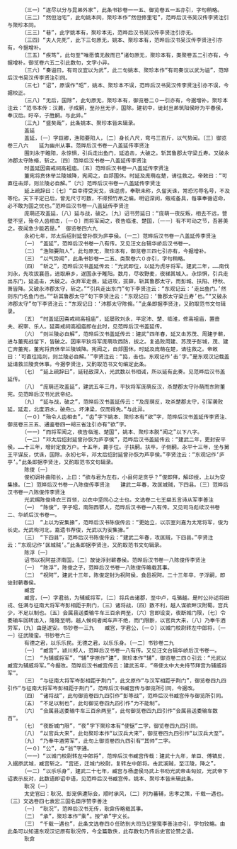 <!-- { "loadSidebar": true } -->
      　　〔三一〕“遂尽以分与昆弟外家”，此条书钞卷一一五、御览卷五一五亦引，字句稍略。
      　　〔三二〕“然但治宅”，此句姚本同，聚珍本作“然但修里宅”，范晔后汉书吴汉传李贤注引与聚珍本同。
      　　〔三三〕“巷”，此字姚本有，聚珍本无，范晔后汉书吴汉传李贤注引亦无。
      　　〔三四〕“夫人先死”，此下三句原无，姚本、聚珍本有，范晔后汉书吴汉传李贤注引亦有，今据增补。
      　　〔三五〕“疾笃”，此句至“唯愿慎无赦而已”诸句原无，聚珍本有，类聚卷五二引亦有，今据增补。御览卷六五二引此数句，文字小异。
      　　〔三六〕“奏谥曰，有司议宜以为武”，此二句姚本、聚珍本作“有司奏议以武为谥”，范晔后汉书吴汉传李贤注引同。
      　　〔三七〕“诏”，原误作“昭”，姚本、聚珍本不误，范晔后汉书吴汉传李贤注引亦不误，今据校正。
      　　〔三八〕“无后，国除”，此句原无，聚珍本有，御览卷二０一引亦有，今据增补。聚珍本注云：“范书本传：汉薨，子成嗣，至孙旦无子，国除。建初中，徙封旦弟筑阳侯盱为平春侯，奉汉后。盱卒，子胜嗣。与此异。”
      　　〔三九〕“盛矣哉”，此条姚本、聚珍本皆未辑录。
      　　盖延
      　　盖延，〔一〕字巨卿，渔阳要阳人，〔二〕身长八尺，弯弓三百斤，以气势闻。〔三〕御览卷三八六　　延为幽州从事。范晔后汉书卷一八盖延传李贤注
      　　围刘永于睢阳，永惊惧，引兵走出鱼门，延追击，大破之。斩其鲁郡太守梁丘寿。又破永沛郡太守陈脩，斩之。〔四〕范晔后汉书卷一八盖延传李贤注
      　　时盖延因斋戒祠高祖庙。〔五〕范晔后汉书卷一八盖延传李贤注
      　　董宪将贲休举兰陵城降，宪闻之，自郯围休。时延及庞萌在楚，请往救之。帝敕曰：“可直往击郯，则兰陵必自解。”〔六〕范晔后汉书卷一八盖延传李贤注
      　　延上疏辞曰：〔七〕“臣幸得受天戈，诛逆虏，奉职未称，久留天诛，常恐污辱名号，不及等伦。天下平定已后，曾无尺寸可数，不得预竹帛之编。明诏深闵，儆戒备具，每事奉循诏命，必不敢为国之忧也。”范晔后汉书卷一八盖延传李贤注
      　　庞萌还攻盖延，〔八〕延与战，破之。〔九〕诏书劳延曰：“庞萌一夜反叛，相去不远，营壁不坚，殆令人齿相击，〔一０〕而将军闻之，夜告临淮、楚国，〔一一〕有不可动之节，吾甚美之。夜闻急少能若是。”　御览卷四六九
      　　永初七年，邓太后绍封延曾孙恢为庐亭侯。〔一二〕范晔后汉书卷一八盖延传李贤注
      　　〔一〕　“盖延”，范晔后汉书卷一八有传。又见汪文台辑华峤后汉书卷一。
      　　〔二〕　“渔阳要阳人”，此句原无，聚珍本有，御览卷三四七引亦有，今据增补。
      　　〔三〕　“以气势闻”，此条书钞卷一二五、类聚卷六０亦引，字句稍略。
      　　〔四〕　“斩之”，范晔后汉书盖延传云：“光武即位，以延为虎牙将军。建武二年，……南伐刘永，先攻拔襄邑，进取麻乡，遂围永于睢阳。数月，尽收野麦，夜梯其城入。永惊惧，引兵走出东门，延追击，大破之。永弃军走谯，延进攻，拔薛，斩其鲁郡太守，而彭城、扶阳、杼秋、萧皆降。又破永沛郡太守，斩之。”“引兵走出东门”句下李贤注云：“东观记云：‘走出鱼门。’然则东门名鱼门也。”“斩其鲁郡太守”句下李贤注云：“东观记曰：‘鲁郡太守梁丘寿’也。”“又破永沛郡太守”句下李贤注云：“东观记曰：‘沛郡太守陈脩。’”此条即据李贤注，又酌取范书文句辑录。
      　　〔五〕　“时盖延因斋戒祠高祖庙”，延屡败刘永，平定沛、楚、临淮，修高祖庙，置啬夫、祝宰、乐人。延斋戒祠高祖庙即在此时，见范晔后汉书盖延传。
      　　〔六〕　“则兰陵必自解”，范晔后汉书盖延传云：建武“四年春，延又击苏茂、周建于蕲，进与董宪战留下，皆破之。因率平狄将军庞萌攻西防，拔之。复追败周建、苏茂于彭城，茂、建亡奔董宪，董宪将贲休举兰陵城降。宪闻之，自郯围休。时延及庞萌在楚，请往救之。帝敕曰：‘可直往捣剡，则兰陵必自解。’”李贤注云：“捣，击也。东观记作‘击’字。”是东观汉记载盖延请救兰陵贲休事。今据李贤注，又酌取范书文句编定此条。
      　　〔七〕　“延上疏辞曰”，延轻敌深入，光武数以书相诫，所以延有此奏。见范晔后汉书盖延传。
      　　〔八〕　“庞萌还攻盖延”，建武五年三月，平狄将军庞萌反汉，杀楚郡太守孙萌而东附董宪。见范晔后汉书光武帝纪。
      　　〔九〕　“延与战，破之”，范晔后汉书盖延传云：“及庞萌反，攻杀楚郡太守，引军袭败延，延走，北度泗水，破舟□，坏津梁，仅而得免。”与此异。
      　　〔一０〕“殆令人齿相击”，“齿”字下姚本、聚珍本有“欲”字，范晔后汉书盖延传李贤注、御览卷三三五、通鉴卷四一胡三省注引亦有“欲”字。
      　　〔一一〕“而将军闻之，夜告临淮、楚国”，姚本、聚珍本脱“闻之”以下八字。
      　　〔一二〕“邓太后绍封延曾孙恢为庐亭侯”，范晔后汉书盖延传云：“建武二年，更封安平侯。……十三年，增封定食万户。十五年，薨于位。子扶嗣。扶卒，子侧嗣。永平十三年，坐与舅王平谋反，伏诛，国除。永初七年，邓太后绍封延曾孙恢为芦亭侯。”李贤注云：“东观记作‘庐亭’。”此条即据李贤注，又酌取范书文句辑录。
      　　陈俊〔一〕
      　　俊初调补曲阳长，上曰：“欲与君为左右，小县何足贪乎？”俊即拜，解印绶，上以为安集掾。〔二〕范晔后汉书卷一八陈俊传李贤注　　建武二年春，攻匡城贼，下四县。〔三〕范晔后汉书卷一八陈俊传李贤注
      　　光武赐陈俊绛衣三百领，以衣中坚同心之士也。文选卷二七王粲五言诗从军李善注
      　　〔一〕　“陈俊”，字子昭，南阳西鄂人，范晔后汉书卷一八有传。又见司马彪续汉书卷二、华峤后汉书卷一。
      　　〔二〕　“上以为安集掾”，范晔后汉书陈俊传云：“更始立，以宗室刘嘉为太常将军，俊为长史。光武徇河北，嘉遗书荐俊，光武以为安集掾。”
      　　〔三〕　“下四县”，范晔后汉书陈俊传云：“建武二年春，攻匡贼，下四县。”李贤注云：“东观记作‘匡城贼’。”此条即据李贤注，又酌取范书文句辑录。
      　　陈浮〔一〕
      　　诏书以祝阿益济南国，〔二〕故徙浮封蕲春侯。范晔后汉书卷一八陈俊传李贤注
      　　〔一〕　“陈浮”，陈俊之子，范晔后汉书卷一八陈俊传略载其事。
      　　〔二〕　“祝阿”，建武十三年，陈俊定封为祝阿侯，食邑祝阿。二十三年卒，子浮嗣，即徙封蕲春侯。
      　　臧宫
      　　臧宫，〔一〕字君翁，为辅威将军，〔二〕将兵击诸郡，至中卢，屯骆越。是时公孙述将田戎、任满与征南大将军岑彭相距于荆门，〔三〕诸将战，〔四〕数不利，越人谋欲畔汉附蜀。宫兵少，不足以制也。〔五〕会属县送委输牛车三百余两至，〔六〕宫即设变，夜断城门限，〔七〕令委输车回转出入，隆隆至明。越人候伺者闻车声不绝，而门限断，以官兵大来，〔八〕乃奉牛酒劳军，〔九〕由是遂安。书钞卷一三九　　臧宫，字君公，〔一０〕以城门校尉转左中郎将，〔一一〕征武陵蛮。书钞卷六三
      　　有德之君，以乐乐民。无德之君，以乐乐身。〔一二〕书钞卷二九
      　　〔一〕　“臧宫”，颍川郏人，范晔后汉书卷一八有传。又见汪文台辑华峤后汉书卷一。
      　　〔二〕　“为辅威将军”，“辅”字原作“建”，聚珍本作“辅”，御览卷二四０引云：“光武以臧宫为辅威将军。”今据改。范晔后汉书臧宫传云：建武五年，“帝使太中大夫持节拜宫为辅威将军”。
      　　〔三〕　“与征南大将军岑彭相距于荆门”，此文原作“与汉军相距于荆门”，御览卷四九四引作“与征南大将军岑彭相距于荆门”，范晔后汉书臧宫传与御览所引同，今据改。
      　　〔四〕　“诸将战”，此句御览卷四九四引作“彭等战”，范晔后汉书臧宫传与御览所引同。
      　　〔五〕　“不足以制也”，此句御览卷四九四引作“力不能制”。
      　　〔六〕　“会属县送委输牛车三百余两至”，此句御览卷四九四引作“会属县送委输车数百”。
      　　〔七〕　“夜断城门限”，“夜”字下聚珍本有“使锯”二字，御览卷四九四引同。
      　　〔八〕　“以官兵大来”，此句聚珍本作“以汉兵大来”，御览卷四九四引作“以汉兵大至”。
      　　〔九〕　“乃奉牛酒劳军”，此句上御览卷四九四引有“其帅”二字。
      　　〔一０〕“公”，与“翁”字通。
      　　〔一一〕“以城门校尉转左中郎将”，范晔后汉书臧宫传载：建武十九年，单臣、傅镇反，入据原武城，臧宫斩之。“宫还，迁城门校尉，复转左中郎将。击武溪贼，至江陵，降之”。
      　　〔一二〕“以乐乐身”，建武二十七年，臧宫与杨虚侯马武上书劝光武帝击匈奴，光武帝下诏表示反对，此数语即诏中语，见范晔后汉书臧宫传。姚本、聚珍本皆未辑此条。
      　　耿况〔一〕
      　　太史官曰：耿况、彭宠俱遭际会，顺时承风，〔二〕列为蕃辅，忠孝之策，千载一遇也。〔三〕文选卷四七袁宏三国名臣序赞李善注
      　　〔一〕　“耿况”，范晔后汉书无传，耿弇传略载其事。
      　　〔二〕　“承”，聚珍本作“乘”。按“承”字义长。
      　　〔三〕　“千载一遇也”，此条文选卷四０任昉到大司马记室笺李善注亦引，字句较略。由此条可以知道东观汉记原有耿况传，今全篇散佚，此存数句乃传后史官论赞之语。
      　　耿弇

